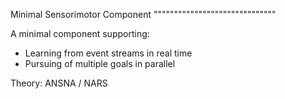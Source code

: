 Minimal Sensorimotor Component
""""""""""""""""""""""""""""""

A minimal component supporting:
- Learning from event streams in real time
- Pursuing of multiple goals in parallel

Theory: ANSNA / NARS
